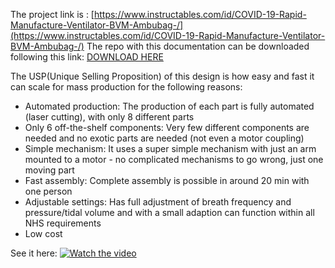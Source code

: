 
The project link is : [https://www.instructables.com/id/COVID-19-Rapid-Manufacture-Ventilator-BVM-Ambubag-/](https://www.instructables.com/id/COVID-19-Rapid-Manufacture-Ventilator-BVM-Ambubag-/)
The repo  with this documentation can be downloaded following this link: [DOWNLOAD HERE](https://github.com/CombatCovid/OpenVent-Bristol/archive/master.zip)


The USP(Unique Selling Proposition) of this design is how easy and fast it can scale for mass production for the following reasons:

- Automated production: The production of each part is fully automated (laser cutting), with only 8 different parts
- Only 6 off-the-shelf components: Very few different components are needed and no exotic parts are needed (not even a motor coupling)
- Simple mechanism: It uses a super simple mechanism with just an arm mounted to a motor - no complicated mechanisms to go wrong, just one moving part
- Fast assembly: Complete assembly is possible in around 20 min with one person
- Adjustable settings: Has full adjustment of breath frequency and pressure/tidal volume and with a small adaption can function within all NHS requirements
- Low cost

See it here: 
[![Watch the video](https://img.youtube.com/vi/jutBw_xIwTw/maxresdefault.jpg)](https://youtu.be/jutBw_xIwTw)


